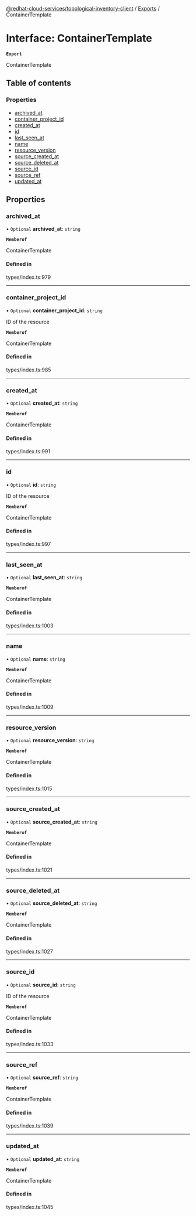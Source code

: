 [@redhat-cloud-services/topological-inventory-client](../README.md) / [Exports](../modules.md) / ContainerTemplate

# Interface: ContainerTemplate

**`Export`**

ContainerTemplate

## Table of contents

### Properties

- [archived\_at](ContainerTemplate.md#archived_at)
- [container\_project\_id](ContainerTemplate.md#container_project_id)
- [created\_at](ContainerTemplate.md#created_at)
- [id](ContainerTemplate.md#id)
- [last\_seen\_at](ContainerTemplate.md#last_seen_at)
- [name](ContainerTemplate.md#name)
- [resource\_version](ContainerTemplate.md#resource_version)
- [source\_created\_at](ContainerTemplate.md#source_created_at)
- [source\_deleted\_at](ContainerTemplate.md#source_deleted_at)
- [source\_id](ContainerTemplate.md#source_id)
- [source\_ref](ContainerTemplate.md#source_ref)
- [updated\_at](ContainerTemplate.md#updated_at)

## Properties

### archived\_at

• `Optional` **archived\_at**: `string`

**`Memberof`**

ContainerTemplate

#### Defined in

types/index.ts:979

___

### container\_project\_id

• `Optional` **container\_project\_id**: `string`

ID of the resource

**`Memberof`**

ContainerTemplate

#### Defined in

types/index.ts:985

___

### created\_at

• `Optional` **created\_at**: `string`

**`Memberof`**

ContainerTemplate

#### Defined in

types/index.ts:991

___

### id

• `Optional` **id**: `string`

ID of the resource

**`Memberof`**

ContainerTemplate

#### Defined in

types/index.ts:997

___

### last\_seen\_at

• `Optional` **last\_seen\_at**: `string`

**`Memberof`**

ContainerTemplate

#### Defined in

types/index.ts:1003

___

### name

• `Optional` **name**: `string`

**`Memberof`**

ContainerTemplate

#### Defined in

types/index.ts:1009

___

### resource\_version

• `Optional` **resource\_version**: `string`

**`Memberof`**

ContainerTemplate

#### Defined in

types/index.ts:1015

___

### source\_created\_at

• `Optional` **source\_created\_at**: `string`

**`Memberof`**

ContainerTemplate

#### Defined in

types/index.ts:1021

___

### source\_deleted\_at

• `Optional` **source\_deleted\_at**: `string`

**`Memberof`**

ContainerTemplate

#### Defined in

types/index.ts:1027

___

### source\_id

• `Optional` **source\_id**: `string`

ID of the resource

**`Memberof`**

ContainerTemplate

#### Defined in

types/index.ts:1033

___

### source\_ref

• `Optional` **source\_ref**: `string`

**`Memberof`**

ContainerTemplate

#### Defined in

types/index.ts:1039

___

### updated\_at

• `Optional` **updated\_at**: `string`

**`Memberof`**

ContainerTemplate

#### Defined in

types/index.ts:1045
